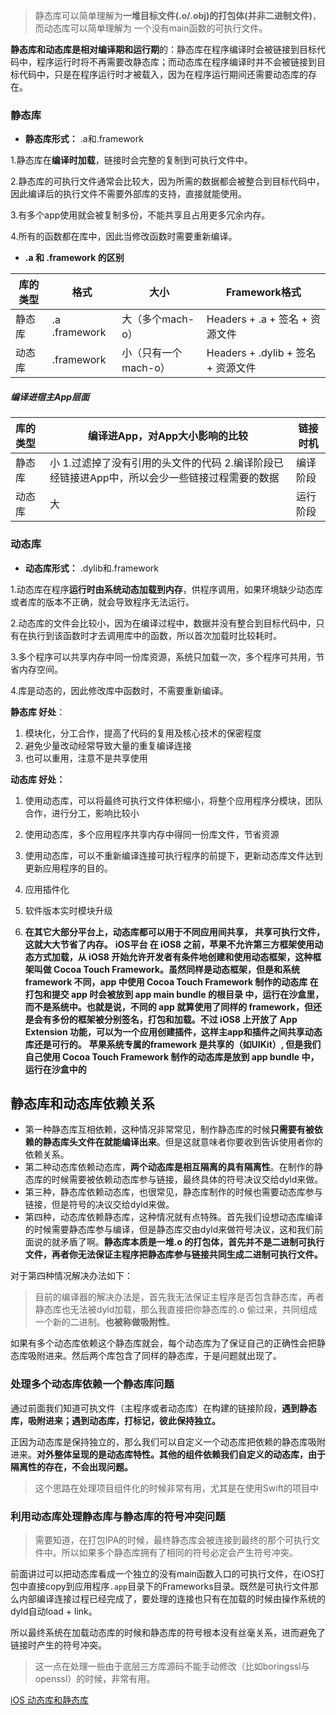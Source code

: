 > 静态库可以简单理解为**一堆目标文件(.o/.obj)的打包体(并非二进制文件)**，而动态库可以简单理解为 一个没有main函数的可执行文件。

**静态库和动态库是相对编译期和运行期**的：静态库在程序编译时会被链接到目标代码中，程序运行时将不再需要改静态库；而动态库在程序编译时并不会被链接到目标代码中，只是在程序运行时才被载入，因为在程序运行期间还需要动态库的存在。

### 静态库

- **静态库形式：** .a和.framework

1.静态库在**编译时加载**，链接时会完整的复制到可执行文件中。

2.静态库的可执行文件通常会比较大，因为所需的数据都会被整合到目标代码中，因此编译后的执行文件不需要外部库的支持，直接就能使用。

3.有多个app使用就会被复制多份，不能共享且占用更多冗余内存。

4.所有的函数都在库中，因此当修改函数时需要重新编译。

- **.a 和 .framework 的区别**

| 库的类型 | 格式          | 大小                 | Framework格式                      |
| -------- | ------------- | -------------------- | ---------------------------------- |
| 静态库   | .a .framework | 大（多个mach-o）     | Headers + .a + 签名 + 资源文件     |
| 动态库   | .framework    | 小（只有一个mach-o） | Headers + .dylib + 签名 + 资源文件 |

##### 编译进宿主App层面

| 库的类型 | 编译进App，对App大小影响的比较                               | 链接时机 |
| :------- | ------------------------------------------------------------ | -------- |
| 静态库   | 小 1.过滤掉了没有引用的头文件的代码 2.编译阶段已经链接进App中，所以会少一些链接过程需要的数据 | 编译阶段 |
| 动态库   | 大                                                           | 运行阶段 |

### 动态库

- **动态库形式：** .dylib和.framework

1.动态库在程序**运行时由系统动态加载到内存**，供程序调用，如果环境缺少动态库或者库的版本不正确，就会导致程序无法运行。

2.动态库的文件会比较小，因为在编译过程中，数据并没有整合到目标代码中，只有在执行到该函数时才去调用库中的函数，所以首次加载时比较耗时。

3.多个程序可以共享内存中同一份库资源，系统只加载一次，多个程序可共用，节省内存空间。

4.库是动态的，因此修改库中函数时，不需要重新编译。



**静态库 好处**：

1. 模块化，分工合作，提高了代码的复用及核心技术的保密程度
2. 避免少量改动经常导致大量的重复编译连接
3. 也可以重用，注意不是共享使用

**动态库 好处：**

1. 使用动态库，可以将最终可执行文件体积缩小，将整个应用程序分模块，团队合作，进行分工，影响比较小

2. 使用动态库，多个应用程序共享内存中得同一份库文件，节省资源

3. 使用动态库，可以不重新编译连接可执行程序的前提下，更新动态库文件达到更新应用程序的目的。

4. 应用插件化

5. 软件版本实时模块升级

   

6. **在其它大部分平台上，动态库都可以用于不同应用间共享， 共享可执行文件，这就大大节省了内存。**
   **iOS平台 在 iOS8 之前，苹果不允许第三方框架使用动态方式加载，从 iOS8 开始允许开发者有条件地创建和使用动态框架，这种框架叫做 Cocoa Touch Framework。虽然同样是动态框架，但是和系统 framework 不同，app 中使用 Cocoa Touch Framework 制作的动态库 在打包和提交 app 时会被放到 app  main bundle 的根目录 中，运行在沙盒里，而不是系统中。也就是说，不同的 app 就算使用了同样的 framework，但还是会有多份的框架被分别签名，打包和加载。不过 iOS8 上开放了 App Extension 功能，可以为一个应用创建插件，这样主app和插件之间共享动态库还是可行的。**
   **苹果系统专属的framework 是共享的（如UIKit）, 但是我们自己使用 Cocoa Touch Framework 制作的动态库是放到 app bundle 中，运行在沙盒中的**





## 静态库和动态库依赖关系

- 第一种静态库互相依赖，这种情况非常常见，制作静态库的时候**只需要有被依赖的静态库头文件在就能编译出来**。但是这就意味者你要收到告诉使用者你的依赖关系。
- 第二种动态库依赖动态库，**两个动态库是相互隔离的具有隔离性**。在制作的静态库的时候需要被依赖动态库参与链接，最终具体的符号决议交给dyld来做。
- 第三种，静态库依赖动态库，也很常见，静态库制作的时候也需要动态库参与链接，但是符号的决议交给dyld来做。
- 第四种，动态库依赖静态库，这种情况就有点特殊。首先我们设想动态库编译的时候需要静态库参与编译，但是静态库交由dyld来做符号决议，这和我们前面说的就矛盾了啊。**静态库本质是一堆.o 的打包体，首先并不是二进制可执行文件，再者你无法保证主程序把静态库参与链接共同生成二进制可执行文件。**

对于第四种情况解决办法如下：

> 目前的编译器的解决办法是，首先我无法保证主程序是否包含静态库，再者静态库也无法被dyld加载，那么我直接把你静态库的.o 偷过来，共同组成一个新的二进制。**也被称做吸附性**。

如果有多个动态库依赖这个静态库就会，每个动态库为了保证自己的正确性会把静态库吸附进来。然后两个库包含了同样的静态库，于是问题就出现了。



### 处理多个动态库依赖一个静态库问题

通过前面我们知道可执文件（主程序或者动态库）在构建的链接阶段，**遇到静态库，吸附进来；遇到动态库，打标记，彼此保持独立。**

正因为动态库是保持独立的，那么我们可以自定义一个动态库把依赖的静态库吸附进来。**对外整体呈现的是动态库特性。其他的组件依赖我们自定义的动态库，由于隔离性的存在，不会出现问题。**

> 这个思路在处理项目组件化的时候非常有用，尤其是在使用Swift的项目中
>
> 

### 利用动态库处理静态库与静态库的符号冲突问题

> 需要知道，在打包IPA的时候，最终静态库会被连接到最终的那个可执行文件中。所以如果多个静态库拥有了相同的符号必定会产生符号冲突。

前面讲过可以把动态库看成一个独立的没有main函数入口的可执行文件，在iOS打包中直接copy到应用程序`.app`目录下的Frameworks目录。既然是可执行文件那么内部编译连接过程已经完成了，要处理的连接也只有在加载的时候由操作系统的dyld自动load + link。

所以最终系统在加载动态库的时候和静态库的符号根本没有丝毫关系，进而避免了链接时产生的符号冲突。

> 这一点在处理一些由于底层三方库源码不能手动修改（比如boringssl与openssl）的时候，非常有用。





[iOS 动态库和静态库](https://www.jianshu.com/p/147991ae3e5a)